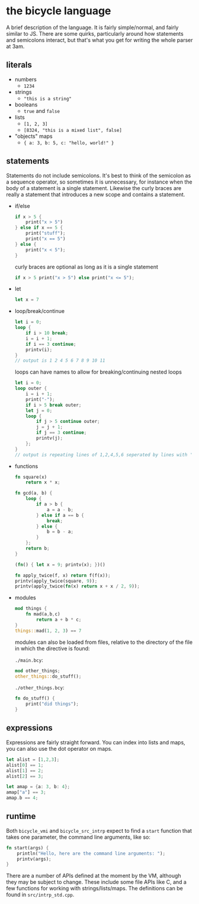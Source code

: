 # the bicycle language

A brief description of the language. It is fairly simple/normal, and fairly similar to JS. There are some quirks, particularly around how statements and semicolons interact, but that's what you get for writing the whole parser at 3am.

## literals
+ numbers
    - `1234`
+ strings
    - `"this is a string"`
+ booleans
    - `true` and `false`
+ lists
    - `[1, 2, 3]`
    - `[8324, "this is a mixed list", false]`
+ "objects" maps
    - `{ a: 3, b: 5, c: "hello, world!" }`

## statements
Statements do not include semicolons. It's best to think of the semicolon as a sequence operator, so sometimes it is unnecessary, for instance when the body of a statement is a single statement. Likewise the curly braces are really a statement that introduces a new scope and contains a statement. 

+ if/else
    ```rust
    if x > 5 {
        print("x > 5")
    } else if x == 5 {
        print("stuff");
        print("x == 5")
    } else {
        print("x < 5");
    }
    ```
    curly braces are optional as long as it is a single statement
    ```rust
    if x > 5 print("x > 5") else print("x <= 5");
    ```
+ let
    ```rust
    let x = 7
    ```
+ loop/break/continue
    ```rust
    let i = 0;
    loop {
        if i > 10 break;
        i = i + 1;
        if i == 3 continue;
        printv(i);
    }
    // output is 1 2 4 5 6 7 8 9 10 11
    ```
   loops can have names to allow for breaking/continuing nested loops
   ```rust
   let i = 0;
   loop outer {
       i = i + 1;
       print("-");
       if i > 5 break outer;
       let j = 0;
       loop {
           if j > 5 continue outer;
           j = j + 1;
           if j == 3 continue;
           printv(j);
       };
   } 
   // output is repeating lines of 1,2,4,5,6 seperated by lines with '-'
   ```
+ functions
    ```rust
    fn square(x)
        return x * x;

    fn gcd(a, b) {
        loop {
            if a > b {
                a = a - b;
            } else if a == b {
                break;
            } else {
                b = b - a;
            }
        };
        return b;
    }

    (fn() { let x = 9; printv(x); })()

    fn apply_twice(f, x) return f(f(x));
    printv(apply_twice(square, 9));
    printv(apply_twice(fn(x) return x + x / 2, 9));
    ```
+ modules
    ```rust
    mod things {
        fn mad(a,b,c)
            return a + b * c;
    }
    things::mad(1, 2, 3) == 7
    ```
    modules can also be loaded from files, relative to the directory of the file in which the directive is found:

    `./main.bcy`:
    ```rust
    mod other_things;
    other_things::do_stuff();
    ```
    `./other_things.bcy`:
    ```rust
    fn do_stuff() {
        print("did things");
    }
    ```

## expressions
Expressions are fairly straight forward. You can index into lists and maps, you can also use the dot operator on maps.

```rust
let alist = [1,2,3];
alist[0] == 1;
alist[1] == 2;
alist[2] == 3;

let amap = {a: 3, b: 4};
amap["a"] == 3;
amap.b == 4;
```

## runtime
Both `bicycle_vmi` and `bicycle_src_intrp` expect to find a `start` function that takes one parameter, the command line arguments, like so:

```rust
fn start(args) {
    println("Hello, here are the command line arguments: ");
    printv(args);
}
```

There are a number of APIs defined at the moment by the VM, although they may be subject to change. These include some file APIs like C, and a few functions for working with strings/lists/maps. The definitions can be found in `src/intrp_std.cpp`.
